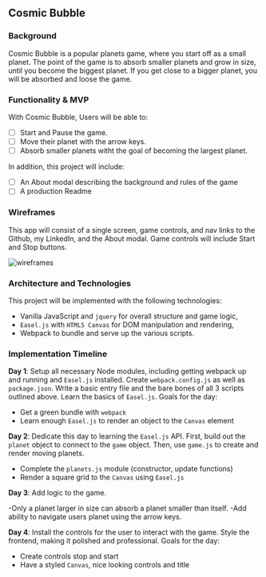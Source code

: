 ## Cosmic Bubble

### Background

Cosmic Bubble is a popular planets game, where you start off as a small planet. The point of the game is to absorb smaller planets and grow in size, until you become the biggest planet. If you get close to a bigger planet, you will be absorbed and loose the game.

### Functionality & MVP  

With Cosmic Bubble, Users will be able to:

- [ ] Start and Pause the game.
- [ ] Move their planet with the arrow keys.
- [ ] Absorb smaller planets witht the goal of becoming the largest planet.

In addition, this project will include:

- [ ] An About modal describing the background and rules of the game
- [ ] A production Readme

### Wireframes

This app will consist of a single screen, game controls, and nav links to the Github, my LinkedIn,
and the About modal.  Game controls will include Start and Stop buttons.

![wireframes](https://github.com/dtailor90/cosmic-crush/docs/wireframes/cosmic-bubble.png)

### Architecture and Technologies

This project will be implemented with the following technologies:

- Vanilla JavaScript and `jquery` for overall structure and game logic,
- `Easel.js` with `HTML5 Canvas` for DOM manipulation and rendering,
- Webpack to bundle and serve up the various scripts.

### Implementation Timeline

**Day 1**: Setup all necessary Node modules, including getting webpack up and running and `Easel.js` installed.  Create `webpack.config.js` as well as `package.json`.  Write a basic entry file and the bare bones of all 3 scripts outlined above.  Learn the basics of `Easel.js`.  Goals for the day:

- Get a green bundle with `webpack`
- Learn enough `Easel.js` to render an object to the `Canvas` element

**Day 2**: Dedicate this day to learning the `Easel.js` API.  First, build out the `planet` object to connect to the `game` object.  Then, use `game.js` to create and render moving planets.

- Complete the `planets.js` module (constructor, update functions)
- Render a square grid to the `Canvas` using `Easel.js`

**Day 3**: Add logic to the game.

-Only a planet larger in size can absorb a planet smaller than itself.
-Add ability to navigate users planet using the arrow keys.


**Day 4**: Install the controls for the user to interact with the game.  Style the frontend, making it polished and professional.  Goals for the day:

- Create controls stop and start
- Have a styled `Canvas`, nice looking controls and title
